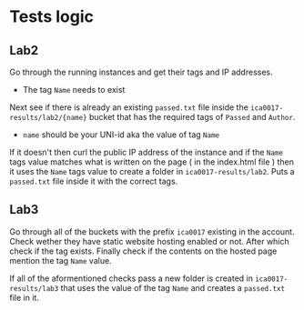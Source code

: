 # Tests logic

## Lab2

Go through the running instances and get their tags and IP addresses.
- The tag `Name` needs to exist

Next see if there is already an existing `passed.txt` file inside the `ica0017-results/lab2/{name}`
bucket that has the required tags of `Passed` and `Author`.
- `name` should be your UNI-id aka the value of tag `Name`

If it doesn't then curl the public IP address of the instance and if the `Name` tags value matches
what is written on the page ( in the index.html file ) then it uses the `Name` tags value to create
a folder in `ica0017-results/lab2`. Puts a `passed.txt` file inside it with the correct tags.

## Lab3

Go through all of the buckets with the prefix `ica0017` existing in the account.
Check wether they have static website hosting enabled or not.
After which check if the tag exists.
Finally check if the contents on the hosted page mention the tag `Name` value.

If all of the aformentioned checks pass a new folder is created in `ica0017-results/lab3` that uses
the value of the tag `Name` and creates a `passed.txt` file in it.